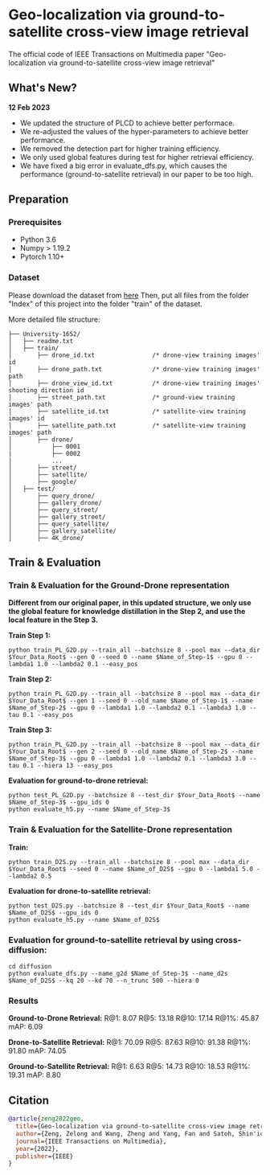 # Geo-localization via ground-to-satellite cross-view image retrieval
The official code of IEEE Transactions on Multimedia paper "Geo-localization via ground-to-satellite cross-view image retrieval"

## What's New?
**12 Feb 2023**
- We updated the structure of PLCD to achieve better performace.
- We re-adjusted the values of the hyper-parameters to achieve better performance.
- We removed the detection part for higher training efficiency.
- We only used global features during test for higher retrieval efficiency.
- We have fixed a big error in evaluate_dfs.py, which causes the performance (ground-to-satellite retrieval) in our paper to be too high.

## Preparation

### Prerequisites

- Python 3.6
- Numpy > 1.19.2
- Pytorch 1.10+

### Dataset

Please download the dataset from [here](https://github.com/layumi/University1652-Baseline)
Then, put all files from the folder "Index" of this project into the folder "train" of the dataset.

More detailed file structure:
```
├── University-1652/
│   ├── readme.txt
│   ├── train/
│       ├── drone_id.txt                /* drone-view training images' id
│       ├── drone_path.txt              /* drone-view training images' path
│       ├── drone_view_id.txt           /* drone-view training images' shooting direction id
│       ├── street_path.txt             /* ground-view training images' path
│       ├── satellite_id.txt            /* satellite-view training images' id
│       ├── satellite_path.txt          /* satellite-view training images' path
│       ├── drone/
│           ├── 0001
|           ├── 0002
|           ...
│       ├── street/
│       ├── satellite/
│       ├── google/
│   ├── test/
│       ├── query_drone/  
│       ├── gallery_drone/  
│       ├── query_street/  
│       ├── gallery_street/ 
│       ├── query_satellite/  
│       ├── gallery_satellite/ 
│       ├── 4K_drone/
```

## Train & Evaluation 
### Train & Evaluation for the Ground-Drone representation
**Different from our original paper, in this updated structure, we only use the global feature for knowledge distillation in the Step 2, and use the local feature in the Step 3.**

**Train Step 1:**
```
python train_PL_G2D.py --train_all --batchsize 8 --pool max --data_dir $Your_Data_Root$ --gen 0 --seed 0 --name $Name_of_Step-1$ --gpu 0 --lambda1 1.0 --lambda2 0.1 --easy_pos
```

**Train Step 2:**
```
python train_PL_G2D.py --train_all --batchsize 8 --pool max --data_dir $Your_Data_Root$ --gen 1 --seed 0 --old_name $Name_of_Step-1$ --name $Name_of_Step-2$ --gpu 0 --lambda1 1.0 --lambda2 0.1 --lambda3 1.0 --tau 0.1 --easy_pos
```

**Train Step 3:**
```
python train_PL_G2D.py --train_all --batchsize 8 --pool max --data_dir $Your_Data_Root$ --gen 2 --seed 0 --old_name $Name_of_Step-2$ --name $Name_of_Step-3$ --gpu 0 --lambda1 1.0 --lambda2 0.1 --lambda3 3.0 --tau 0.1 --hiera 13 --easy_pos
```

**Evaluation for ground-to-drone retrieval:**
 ```
python test_PL_G2D.py --batchsize 8 --test_dir $Your_Data_Root$ --name $Name_of_Step-3$ --gpu_ids 0
python evaluate_h5.py --name $Name_of_Step-3$
```

### Train & Evaluation for the Satellite-Drone representation

**Train:**
```
python train_D2S.py --train_all --batchsize 8 --pool max --data_dir $Your_Data_Root$ --seed 0 --name $Name_of_D2S$ --gpu 0 --lambda1 5.0 --lambda2 0.5
```

**Evaluation for drone-to-satellite retrieval:**
 ```
python test_D2S.py --batchsize 8 --test_dir $Your_Data_Root$ --name $Name_of_D2S$ --gpu_ids 0
python evaluate_h5.py --name $Name_of_D2S$
```

### Evaluation for ground-to-satellite retrieval by using cross-diffusion:
```
cd diffusion
python evaluate_dfs.py --name_g2d $Name_of_Step-3$ --name_d2s $Name_of_D2S$ --kq 20 --kd 70 --n_trunc 500 --hiera 0
```

### Results

**Ground-to-Drone Retrieval:** R@1: 8.07 R@5: 13.18 R@10: 17.14 R@1%: 45.87 mAP: 6.09

**Drone-to-Satellite Retrieval:** R@1: 70.09 R@5: 87.63 R@10: 91.38 R@1%: 91.80 mAP: 74.05

**Ground-to-Satellite Retrieval:** R@1: 6.63 R@5: 14.73 R@10: 18.53 R@1%: 19.31 mAP: 8.80


## Citation
```bibtex
@article{zeng2022geo,
  title={Geo-localization via ground-to-satellite cross-view image retrieval},
  author={Zeng, Zelong and Wang, Zheng and Yang, Fan and Satoh, Shin'ichi},
  journal={IEEE Transactions on Multimedia},
  year={2022},
  publisher={IEEE}
}
```

